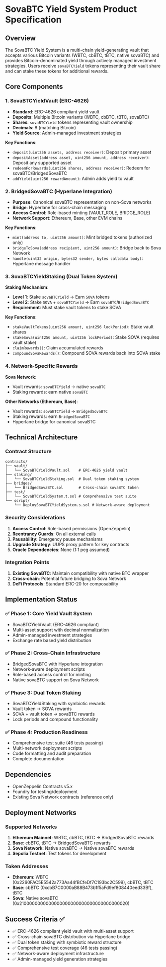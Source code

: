# SovaBTC Yield System Product Specification

## Overview
The SovaBTC Yield System is a multi-chain yield-generating vault that accepts various Bitcoin variants (WBTC, cbBTC, tBTC, native sovaBTC) and provides Bitcoin-denominated yield through actively managed investment strategies. Users receive `sovaBTCYield` tokens representing their vault share and can stake these tokens for additional rewards.

## Core Components

### 1. SovaBTCYieldVault (ERC-4626)
- **Standard**: ERC-4626 compliant yield vault
- **Deposits**: Multiple Bitcoin variants (WBTC, cbBTC, tBTC, sovaBTC)
- **Shares**: `sovaBTCYield` tokens representing vault ownership
- **Decimals**: 8 (matching Bitcoin)
- **Yield Source**: Admin-managed investment strategies

**Key Functions**:
- `deposit(uint256 assets, address receiver)`: Deposit primary asset
- `depositAsset(address asset, uint256 amount, address receiver)`: Deposit any supported asset
- `redeemForRewards(uint256 shares, address receiver)`: Redeem for sovaBTC/BridgedSovaBTC
- `addYield(uint256 rewardAmount)`: Admin adds yield to vault

### 2. BridgedSovaBTC (Hyperlane Integration)
- **Purpose**: Canonical sovaBTC representation on non-Sova networks
- **Bridge**: Hyperlane for cross-chain messaging
- **Access Control**: Role-based minting (VAULT_ROLE, BRIDGE_ROLE)
- **Network Support**: Ethereum, Base, other EVM chains

**Key Functions**:
- `mint(address to, uint256 amount)`: Mint bridged tokens (authorized only)
- `bridgeToSova(address recipient, uint256 amount)`: Bridge back to Sova Network
- `handle(uint32 origin, bytes32 sender, bytes calldata body)`: Hyperlane message handler

### 3. SovaBTCYieldStaking (Dual Token System)
**Staking Mechanism**:
- **Level 1**: Stake `sovaBTCYield` → Earn `SOVA` tokens
- **Level 2**: Stake `SOVA` + `sovaBTCYield` → Earn `sovaBTC`/`BridgedSovaBTC`
- **Requirement**: Must stake vault tokens to stake SOVA

**Key Functions**:
- `stakeVaultTokens(uint256 amount, uint256 lockPeriod)`: Stake vault shares
- `stakeSova(uint256 amount, uint256 lockPeriod)`: Stake SOVA (requires vault stake)
- `claimRewards()`: Claim accumulated rewards
- `compoundSovaRewards()`: Compound SOVA rewards back into SOVA stake

### 4. Network-Specific Rewards
**Sova Network**:
- Vault rewards: `sovaBTCYield` → native `sovaBTC`
- Staking rewards: earn native `sovaBTC`

**Other Networks (Ethereum, Base)**:
- Vault rewards: `sovaBTCYield` → `BridgedSovaBTC`
- Staking rewards: earn `BridgedSovaBTC`
- Hyperlane bridge for canonical sovaBTC

## Technical Architecture

### Contract Structure
```
contracts/
├── vault/
│   └── SovaBTCYieldVault.sol    # ERC-4626 yield vault
├── staking/
│   └── SovaBTCYieldStaking.sol  # Dual token staking system
├── bridges/
│   └── BridgedSovaBTC.sol       # Cross-chain sovaBTC token
├── test/
│   └── SovaBTCYieldSystem.t.sol # Comprehensive test suite
└── script/
    └── DeploySovaBTCYieldSystem.s.sol # Network-aware deployment
```

### Security Considerations
1. **Access Control**: Role-based permissions (OpenZeppelin)
2. **Reentrancy Guards**: On all external calls
3. **Pausability**: Emergency pause mechanisms
4. **Upgrade Strategy**: UUPS proxy pattern for key contracts
5. **Oracle Dependencies**: None (1:1 peg assumed)

### Integration Points
1. **Existing SovaBTC**: Maintain compatibility with native BTC wrapper
2. **Cross-chain**: Potential future bridging to Sova Network
3. **DeFi Protocols**: Standard ERC-20 for composability

## Implementation Status

### ✅ Phase 1: Core Yield Vault System
- SovaBTCYieldVault (ERC-4626 compliant)
- Multi-asset support with decimal normalization
- Admin-managed investment strategies
- Exchange rate based yield distribution

### ✅ Phase 2: Cross-Chain Infrastructure
- BridgedSovaBTC with Hyperlane integration
- Network-aware deployment scripts
- Role-based access control for minting
- Native sovaBTC support on Sova Network

### ✅ Phase 3: Dual Token Staking
- SovaBTCYieldStaking with symbiotic rewards
- Vault token → SOVA rewards
- SOVA + vault token → sovaBTC rewards
- Lock periods and compound functionality

### ✅ Phase 4: Production Readiness
- Comprehensive test suite (46 tests passing)
- Multi-network deployment scripts
- Code formatting and audit preparation
- Complete documentation

## Dependencies
- OpenZeppelin Contracts v5.x
- Foundry for testing/deployment
- Existing Sova Network contracts (reference only)

## Deployment Networks

### Supported Networks
1. **Ethereum Mainnet**: WBTC, cbBTC, tBTC → BridgedSovaBTC rewards
2. **Base**: cbBTC, tBTC → BridgedSovaBTC rewards  
3. **Sova Network**: Native sovaBTC → Native sovaBTC rewards
4. **Sepolia Testnet**: Test tokens for development

### Token Addresses
- **Ethereum**: WBTC (0x2260FAC5E5542a773Aa44fBCfeDf7C193bc2C599), cbBTC, tBTC
- **Base**: cbBTC (0xcbB7C0000aB88B473b1f5aFd9ef808440eed33Bf), tBTC
- **Sova**: Native sovaBTC (0x2100000000000000000000000000000000000020)

## Success Criteria ✅
- ✅ ERC-4626 compliant yield vault with multi-asset support
- ✅ Cross-chain sovaBTC distribution via Hyperlane bridge
- ✅ Dual token staking with symbiotic reward structure
- ✅ Comprehensive test coverage (46 tests passing)
- ✅ Network-aware deployment infrastructure
- ✅ Admin-managed yield generation strategies